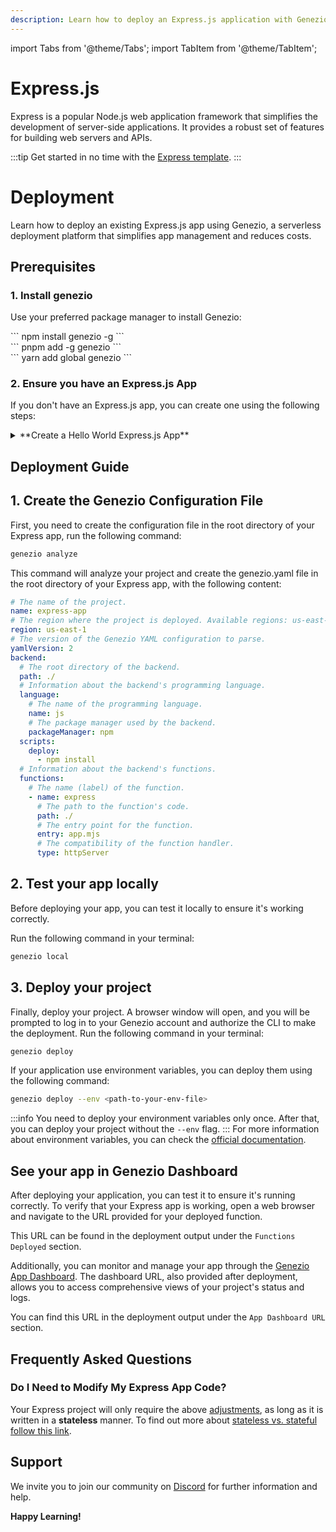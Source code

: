 ```yaml
---
description: Learn how to deploy an Express.js application with Genezio.
---
```


import Tabs from '@theme/Tabs';
import TabItem from '@theme/TabItem';

# Express.js

<head>
    <title>Express | Genezio Documentation</title>
</head>

Express is a popular Node.js web application framework that simplifies the development of server-side applications. It provides a robust set of features for building web servers and APIs.

:::tip
Get started in no time with the [Express template](https://github.com/Genez-io/express-getting-started).
:::

# Deployment

Learn how to deploy an existing Express.js app using Genezio, a serverless deployment platform that simplifies app management and reduces costs.

## Prerequisites

### 1. Install genezio

Use your preferred package manager to install Genezio:

<Tabs>
  <TabItem className="tab-item" value="npm" label="npm">
<div id="step1-install-npm">
  ```
  npm install genezio -g
  ```
  </div>
  </TabItem>
  <TabItem className="tab-item" value="pnpm" label="pnpm">
  <div id="step1-install-pnpm">
  ```
  pnpm add -g genezio
  ```
  </div>
  </TabItem>
  <TabItem  className="tab-item" value="yarn" label="yarn">
  <div id="step1-install-yarn">
  ```
  yarn add global genezio
  ```
  </div>
  </TabItem>
</Tabs>

### 2. Ensure you have an Express.js App

If you don't have an Express.js app, you can create one using the following steps:

<details>
  <summary>**Create a Hello World Express.js App**</summary>

<h3>1. Initialize a New Node.js Project</h3>

Run the following command to initialize a new Node.js project in an empty directory:

```bash
npm init -y
```

<h3>2. Install Express</h3>

Next, install the Express package:

```bash
npm i express
```

<h3>3. Create an Express App</h3>

<Tabs>
<TabItem className="tab-item" value="esm" label="esm">
Create a new file named `app.mjs` and add the following code:
<div>
  ```javascript title="app.mjs"
    import express from 'express';

    const app = express();

    app.get("/", (req, res) => {
      res.send("Hello World from Express!");
    });

    app.get("/users", (req, res) => {
      res.json([
        { id: 1, name: "Alice" },
        { id: 2, name: "Bob" },
      ]);
    });

    app.listen(8080, () => {
      console.log("Server is running on http://0.0.0.0:8080");
    });
    ```
</div>
</TabItem>
<TabItem className="tab-item" value="cjs" label="cjs">
Create a new file named `app.js` and add the following code:
<div>
  ```javascript title="app.js"
    const express = require("express");

    const app = express();

    app.get("/", (req, res) => {
      res.send("Hello World from Express!");
    });

    app.listen(8080, () => {
      console.log("Server is running on http://0.0.0.0:8080");
    });
    ```
</div>
</TabItem>
</Tabs>

<h3>4. Test the Express App</h3>

Run the following command to start the Express app:
<Tabs>
<TabItem className="tab-item" value="esm" label="esm">

<div>
  ```bash
  node app.mjs
  ```
  </div>
  </TabItem>
  <TabItem className="tab-item" value="cjs" label="cjs">
  <div>
  ```bash
  node app.js
  ```
  </div>
  </TabItem>
</Tabs>
Open a web browser and navigate to [http://localhost:8080](http://localhost:8080) to see the app running.

</details>

## Deployment Guide

## 1. Create the Genezio Configuration File

First, you need to create the configuration file in the root directory of your Express app, run the following command:

```bash
genezio analyze
```

This command will analyze your project and create the genezio.yaml file in the root directory of your Express app, with the following content:

```yaml title="genezio.yaml"
# The name of the project.
name: express-app
# The region where the project is deployed. Available regions: us-east-1, eu-central-1
region: us-east-1
# The version of the Genezio YAML configuration to parse.
yamlVersion: 2
backend:
  # The root directory of the backend.
  path: ./
  # Information about the backend's programming language.
  language:
    # The name of the programming language.
    name: js
    # The package manager used by the backend.
    packageManager: npm
  scripts:
    deploy:
      - npm install
  # Information about the backend's functions.
  functions:
    # The name (label) of the function.
    - name: express
      # The path to the function's code.
      path: ./
      # The entry point for the function.
      entry: app.mjs
      # The compatibility of the function handler.
      type: httpServer
```

## 2. Test your app locally

Before deploying your app, you can test it locally to ensure it's working correctly.

Run the following command in your terminal:

```bash
genezio local
```

## 3. Deploy your project

Finally, deploy your project. A browser window will open, and you will be prompted to log in to your Genezio account and authorize the CLI to make the deployment.
Run the following command in your terminal:

```bash
genezio deploy
```

If your application use environment variables, you can deploy them using the following command:

```bash
genezio deploy --env <path-to-your-env-file>
```

:::info
You need to deploy your environment variables only once.
After that, you can deploy your project without the `--env` flag.
:::
For more information about environment variables, you can check the [official documentation](/docs/project-structure/backend-environment-variables.md).

## See your app in Genezio Dashboard

After deploying your application, you can test it to ensure it's running correctly. To verify that your Express app is working, open a web browser and navigate to the URL provided for your deployed function.

This URL can be found in the deployment output under the `Functions Deployed` section.

Additionally, you can monitor and manage your app through the [Genezio App Dashboard](https://app.genez.io/dashboard). The dashboard URL, also provided after deployment, allows you to access comprehensive views of your project's status and logs.

You can find this URL in the deployment output under the `App Dashboard URL` section.

## Frequently Asked Questions

### Do I Need to Modify My Express App Code?

Your Express project will only require the above [adjustments](#deployment-guide), as long as it is written in a **stateless** manner. To find out more about [stateless vs. stateful follow this link](https://stackoverflow.com/questions/5329618/stateless-vs-stateful).

## Support <a href="#support" id="support"></a>

We invite you to join our community on [Discord](https://discord.gg/uc9H5YKjXv) for further information and help.

**Happy Learning!**
